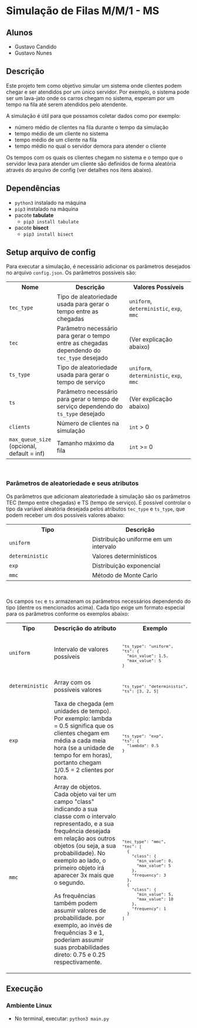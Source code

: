# Simulação de Filas M/M/1 - MS

## Alunos
- Gustavo Candido
- Gustavo Nunes

## Descrição

Este projeto tem como objetivo simular um sistema onde clientes podem chegar e ser atendidos por um único servidor. Por exemplo, o sistema pode ser um lava-jato onde os carros chegam no sistema, esperam por um tempo na fila até serem atendidos pelo atendente.

A simulação é útil para que possamos coletar dados como por exemplo:

- número médio de clientes na fila durante o tempo da simulação
- tempo médio de um cliente no sistema
- tempo médio de um cliente na fila
- tempo médio no qual o servidor demora para atender o cliente

Os tempos com os quais os clientes chegam no sistema e o tempo que o servidor leva para atender um cliente são definidos de forma aleatória através do arquivo de config (ver detalhes nos itens abaixo).

## Dependências
- `python3` instalado na máquina
- `pip3` instalado na máquina
- pacote **tabulate**
  - `pip3 install tabulate`
- pacote **bisect**
  - `pip3 install bisect`

## Setup arquivo de config

Para executar a simulação, é necessário adicionar os parâmetros desejados no arquivo `config.json`. Os parâmetros possíveis são:

<table>
<tr>
  <th>Nome</th>
  <th style="width: 55%">Descrição</th>
  <th style="width: 55%">Valores Possíveis</th>
</tr>

<tr>

<td><code>tec_type</code></td>
<td>Tipo de aleatoriedade usada para gerar o tempo entre as chegadas</td>
<td>
  <code>uniform</code>, <code>deterministic</code>, <code>exp</code>, <code>mmc</code>
</td>
</tr>

<td><code>tec</code></td>
<td>Parâmetro necessário para gerar o tempo entre as chegadas dependendo do <code>tec_type</code> desejado</td>
<td>
  (Ver explicação abaixo)
</td>
</tr>

<td><code>ts_type</code></td>
<td>Tipo de aleatoriedade usada para gerar o tempo de serviço</td>
<td>
  <code>uniform</code>, <code>deterministic</code>, <code>exp</code>, <code>mmc</code>
</td>
</tr>

<td><code>ts</code></td>
<td>Parâmetro necessário para gerar o tempo de serviço dependendo do <code>ts_type</code> desejado</td>
<td>
  (Ver explicação abaixo)
</td>
</tr>

<td><code>clients</code></td>
<td>Número de clientes na simulação</td>
<td>
  <code>int</code> > 0
</td>
</tr>

<td><code>max_queue_size</code> (opcional, default = inf)</td>
<td>Tamanho máximo da fila</td>
<td>
  <code>int</code> >= 0
</td>
</tr>
</table><br>

### Parâmetros de aleatoriedade e seus atributos

Os parâmetros que adicionam aleatoriedade à simulação são os parâmetros TEC (tempo entre chegadas) e TS (tempo de serviço). É possível controlar o tipo da variável aleatória desejada pelos atributos `tec_type` e `ts_type`, que podem receber um dos possíveis valores abaixo:

<table>
<tr>
  <th>Tipo</th>
  <th style="width: 55%">Descrição</th>
</tr>

<tr>

<td><code>uniform</code></td>
<td>Distribuição uniforme em um intervalo</td>
</tr>

<td><code>deterministic</code></td>
<td>Valores determinísticos</td>
</tr>

<td><code>exp</code></td>
<td>Distribuição exponencial</td>
</tr>

<td><code>mmc</code></td>
<td>Método de Monte Carlo</td>
</tr>

</table><br>



Os campos `tec` e `ts` armazenam os parâmetros necessários dependendo do tipo (dentre os mencionados acima). Cada tipo exige um formato especial para os parâmetros conforme os exemplos abaixo:

<table>
<tr>
  <th>Tipo</th>
  <th style="width: 55%">Descrição do atributo</th>
  <th>Exemplo</th>
</tr>

<tr>

<td><code>uniform</code></td>
<td style="width: 55%">Intervalo de valores possíveis</td>
<td><code>
<pre>
"ts_type": "uniform",
"ts": {
  "min_value": 1.5, 
  "max_value": 5
}
</pre></code>
</td></tr>

<td><code>deterministic</code></td>
<td style="width: 55%">Array com os possíveis valores</td>
<td><code>
<pre>
"ts_type": "deterministic",
"ts": [3, 2, 5]
</pre></code>
</td></tr>

<td><code>exp</code></td>
<td style="width: 55%">Taxa de chegada (em unidades de tempo). Por exemplo: lambda = 0.5 significa que os clientes chegam em média a cada meia hora (se a unidade de tempo for em horas), portanto chegam 1/0.5 = 2 clientes por hora. </td>
<td><code>
<pre>
"ts_type": "exp",
"ts": {
  "lambda": 0.5 
}
</pre></code>
</td></tr>

<td><code>mmc</code></td>
<td style="width: 55%">Array de objetos. Cada objeto vai ter um campo "class" indicando a sua classe com o intervalo representado, e a sua frequência desejada em relação aos outros objetos (ou seja, a sua probabilidade). No exemplo ao lado, o primeiro objeto irá aparecer 3x mais que o segundo.

As frequências também podem assumir valores de probabilidade. por exemplo, ao invés de frequências 3 e 1, poderiam assumir suas probabilidades direto: 0.75 e 0.25 respectivamente.

</td>
<td><code>
<pre>
"tec_type": "mmc",
"tec": [
  {
    "class": {
      "min_value": 0, 
      "max_value": 5
    },
    "frequency": 3
  },
  {
    "class": {
      "min_value": 5, 
      "max_value": 10
    },
    "frequency": 1
  }
]
</pre></code>
</td></tr>

</table>

## Execução

### Ambiente Linux

- No terminal, executar: `python3 main.py`